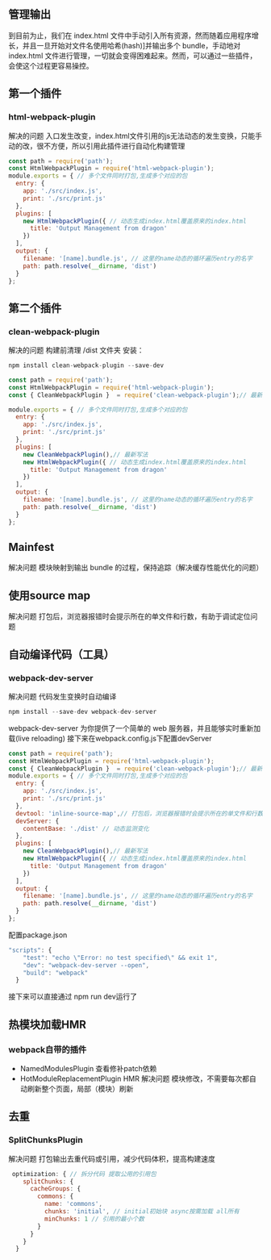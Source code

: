 ## 管理输出
到目前为止，我们在 index.html 文件中手动引入所有资源，然而随着应用程序增长，并且一旦开始对文件名使用哈希(hash)]并输出多个 bundle，手动地对 index.html 文件进行管理，一切就会变得困难起来。然而，可以通过一些插件，会使这个过程更容易操控。
## 第一个插件
### html-webpack-plugin
解决的问题
入口发生改变，index.html文件引用的js无法动态的发生变换，只能手动的改，很不方便，所以引用此插件进行自动化构建管理
```js
const path = require('path');
const HtmlWebpackPlugin = require('html-webpack-plugin');
module.exports = { // 多个文件同时打包,生成多个对应的包
  entry: {
    app: './src/index.js',
    print: './src/print.js'
  },
  plugins: [
    new HtmlWebpackPlugin({ // 动态生成index.html覆盖原来的index.html
      title: 'Output Management from dragon'
    })
  ],
  output: {
    filename: '[name].bundle.js', // 这里的name动态的循环遍历entry的名字
    path: path.resolve(__dirname, 'dist')
  }
};
```
## 第二个插件
### clean-webpack-plugin
解决的问题
构建前清理 /dist 文件夹
安装：
```js
npm install clean-webpack-plugin --save-dev
```
```js
const path = require('path');
const HtmlWebpackPlugin = require('html-webpack-plugin');
const { CleanWebpackPlugin }  = require('clean-webpack-plugin');// 最新的引用方式，老式的会报错 CleanWebpackPlugin is not a constructor

module.exports = { // 多个文件同时打包,生成多个对应的包
  entry: {
    app: './src/index.js',
    print: './src/print.js'
  },
  plugins: [
    new CleanWebpackPlugin(),// 最新写法
    new HtmlWebpackPlugin({ // 动态生成index.html覆盖原来的index.html
      title: 'Output Management from dragon'
    })
  ],
  output: {
    filename: '[name].bundle.js', // 这里的name动态的循环遍历entry的名字
    path: path.resolve(__dirname, 'dist')
  }
};
```
## Mainfest
解决问题
模块映射到输出 bundle 的过程，保持追踪（解决缓存性能优化的问题）
## 使用source map
解决问题
打包后，浏览器报错时会提示所在的单文件和行数，有助于调试定位问题
## 自动编译代码（工具）
### webpack-dev-server
解决问题
代码发生变换时自动编译
```js
npm install --save-dev webpack-dev-server
```
webpack-dev-server 为你提供了一个简单的 web 服务器，并且能够实时重新加载(live reloading)
接下来在webpack.config.js下配置devServer
```js
const path = require('path');
const HtmlWebpackPlugin = require('html-webpack-plugin');
const { CleanWebpackPlugin }  = require('clean-webpack-plugin');// 最新的引用方式，老式的会报错 CleanWebpackPlugin is not a constructor
module.exports = { // 多个文件同时打包,生成多个对应的包
  entry: {
    app: './src/index.js',
    print: './src/print.js'
  },
  devtool: 'inline-source-map',// 打包后，浏览器报错时会提示所在的单文件和行数，有助于调试定位问题
  devServer: {
    contentBase: './dist' // 动态监测变化
  },
  plugins: [
    new CleanWebpackPlugin(),// 最新写法
    new HtmlWebpackPlugin({ // 动态生成index.html覆盖原来的index.html
      title: 'Output Management from dragon'
    })
  ],
  output: {
    filename: '[name].bundle.js', // 这里的name动态的循环遍历entry的名字
    path: path.resolve(__dirname, 'dist')
  }
};
```
配置package.json
```js
"scripts": {
    "test": "echo \"Error: no test specified\" && exit 1",
    "dev": "webpack-dev-server --open",
    "build": "webpack"
  }
```
接下来可以直接通过 npm run dev运行了
## 热模块加载HMR
### webpack自带的插件 
- NamedModulesPlugin 查看修补patch依赖
- HotModuleReplacementPlugin HMR
解决问题
模块修改，不需要每次都自动刷新整个页面，局部（模块）刷新
## 去重
### SplitChunksPlugin 
解决问题
打包输出去重代码或引用，减少代码体积，提高构建速度

```js
 optimization: { // 拆分代码 提取公用的引用包
    splitChunks: {
      cacheGroups: {
        commons: {
          name: 'commons',
          chunks: 'initial', // initial初始块 async按需加载 all所有
          minChunks: 1 // 引用的最小个数
        }
      }
    }
  }
```

